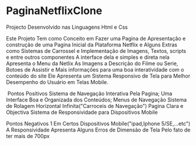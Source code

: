 # PaginaNetflixClone
Projecto Desenvolvido nas Linguagens Html e Css

Este Projeto Tem como Conceito em Fazer uma Pagina de Apresentação e 
construção de uma Pagina Inicial da Plataforma Netflix e Alguns Extras 
como Sistemas de Carrossel e Implementação de Imagens, Textos, scripts e 
entre outros componentes A interface dela e simples e direta nela Apresenta 
o Menu da Netlix As Imagens a Descrição do Filme ou Serie, Botoes de Assistir e 
Mais informações para uma boa interatividade com o conteúdo do site 
Ele Apresenta um Sistema Responsivo de Tela para Melhor Desempenho do Usuário em Telas Mobile.

​
Pontos Positivos
Sistema de Navegação Interativa Pela Pagina;
Uma Interface Boa e Organizada dos Conteúdos;
Menus de Navegação
Sistema de Rolagem Horizontal Infinita("Carroceis de Navegação")
Pagina Clara e Objectiva
Sistema de Responsividade para Dispositivos Mobile

Pontos Negativos
1 Em Certos Dispositivos Mobile("ipad,Iphone 5/SE,...etc")
A Responsividade Apresenta Alguns Erros de Dimensão de Tela
Pelo fato de ter mais de 700px
